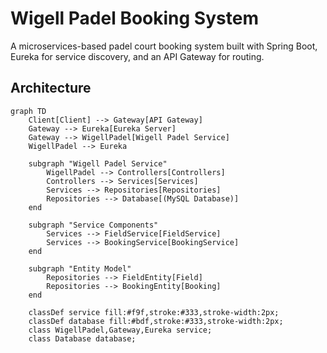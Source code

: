# Wigell Padel Booking System

A microservices-based padel court booking system built with Spring Boot, Eureka for service discovery, and an API Gateway for routing.

## Architecture

```mermaid
graph TD
    Client[Client] --> Gateway[API Gateway]
    Gateway --> Eureka[Eureka Server]
    Gateway --> WigellPadel[Wigell Padel Service]
    WigellPadel --> Eureka
    
    subgraph "Wigell Padel Service"
        WigellPadel --> Controllers[Controllers]
        Controllers --> Services[Services]
        Services --> Repositories[Repositories]
        Repositories --> Database[(MySQL Database)]
    end
    
    subgraph "Service Components"
        Services --> FieldService[FieldService]
        Services --> BookingService[BookingService]
    end
    
    subgraph "Entity Model"
        Repositories --> FieldEntity[Field]
        Repositories --> BookingEntity[Booking]
    end
    
    classDef service fill:#f9f,stroke:#333,stroke-width:2px;
    classDef database fill:#bdf,stroke:#333,stroke-width:2px;
    class WigellPadel,Gateway,Eureka service;
    class Database database;